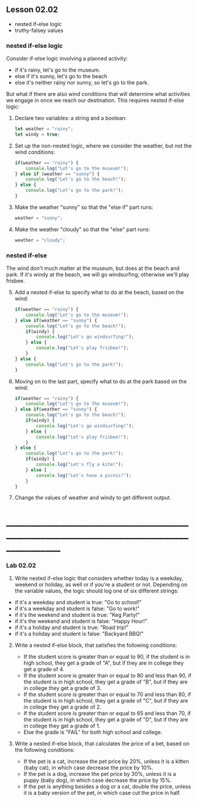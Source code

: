 ## Lesson 02.02
- nested if-else logic
- truthy-falsey values

### nested if-else logic

Consider if-else logic involving a planned activity: 

- if it's rainy, let's go to the museum.
- else if it's sunny, let's go to the beach
- else it's neither rainy nor sunny, so let's go to the park.
    
But what if there are also wind conditions that will determine what activities we engage in once we reach our destination. This requires nested if-else logic:

1. Declare two variables: a string and a boolean:

    ```js
    let weather = "rainy";
    let windy = true;
    ```

2. Set up the non-nested logic, where we consider the weather, but not the wind conditions:

    ```js
    if(weather == "rainy") {
        console.log("Let's go to the museum!");
    } else if (weather == "sunny") {
        console.log("Let's go to the beach!");
    } else {
        console.log("Let's go to the park!");
    }
    ```

3. Make the weather "sunny" so that the "else if" part runs:

    ```js
    weather = "sunny";
    ```

4. Make the weather "cloudy" so that the "else" part runs:

    ```js
    weather = "cloudy";
    ```

### nested if-else

The wind don't much matter at the museum, but does at the beach and park. If it's windy at the beach, we will go windsurfing; otherwise we'll play frisbee.

5. Add a nested if-else to specify what to do at the beach, based on the wind:

    ```js
    if(weather == "rainy") {
        console.log("Let's go to the museum!");
    } else if(weather == "sunny") {
        console.log("Let's go to the beach!");
        if(windy) {
            console.log("Let's go windsurfing!");
        } else {
            console.log("Let's play frisbee!");
        }
    } else {
        console.log("Let's go to the park!");
    }
    ```

6. Moving on to the last part, specify what to do at the park based on the wind:

    ```js
    if(weather == "rainy") {
        console.log("Let's go to the museum!");
    } else if(weather == "sunny") {
        console.log("Let's go to the beach!");
        if(windy) {
            console.log("Let's go windsurfing!");
        } else {
            console.log("Let's play frisbee!");
        }
    } else {
        console.log("Let's go to the park!");
        if(windy) {
            console.log("Let's fly a kite!");
        } else {
            console.log("Let's have a picnic!");
        }
    }
    ```

7. Change the values of weather and windy to get different output.

# _____________________________________________________________________________________

### Lab 02.02

1. Write nested if-else logic that considers whether today is a weekday, weekend or holiday, as well or if you're a student or not. Depending on the variable values, the logic should log one of six different strings:

- if it's a weekday and student is true: "Go to school!"
- if it's a weekday and student is false: "Go to work!"
- if it's the weekend and student is true: "Keg Party!"
- if it's the weekend and student is false: "Happy Hour!"
- if it's a holiday and student is true: "Road trip!"
- if it's a holiday and student is false: "Backyard BBQ!"


2. Write a nested if-else block, that satisfies the following conditions:

    - If the student score is greater than or equal to 90, if the student is in high school, they get a grade of "A", but if they are in college they get a grade of 4.
    - If the student score is greater than or equal to 80 and less than 90, if the student is in high school, they get a grade of "B", but if they are in college they get a grade of 3.
    - If the student score is greater than or equal to 70 and less than 80, if the student is in high school, they get a grade of "C", but if they are in college they get a grade of 2.
    - If the student score is greater than or equal to 65 and less than 70, if the student is in high school, they get a grade of "D", but if they are in college they get a grade of 1.
    - Else the grade is "FAIL" for both high school and college.

3. Write a nested if-else block, that calculates the price of a bet, based on the following conditions:

    - If the pet is a cat, increase the pet price by 20%, unless it is a kitten (baby cat), in which case decrease the price by 10%.
    - If the pet is a dog, increase the pet price by 30%, unless it is a puppy (baby dog), in which case decrease the price by 15%.
    - If the pet is anything besides a dog or a cat, double the price, unless it is a baby version of the pet, in which case cut the price in half.
